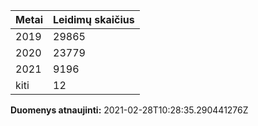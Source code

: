 | Metai | Leidimų skaičius |
|-------| ---------------- |
| 2019 | 29865 |
| 2020 | 23779 |
| 2021 | 9196 |
| kiti | 12 |

**Duomenys atnaujinti:** 2021-02-28T10:28:35.290441276Z